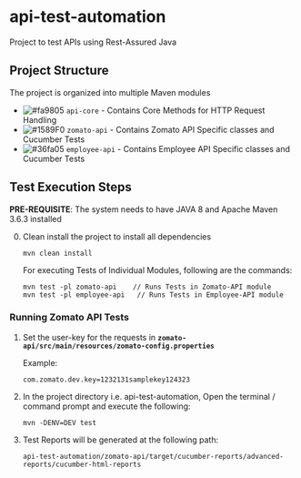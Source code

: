 # api-test-automation
Project to test APIs using Rest-Assured Java


## Project Structure

The project is organized into multiple Maven modules
* ![#fa9805](https://placehold.it/15/fa9805/000000?text=+) `api-core`
      - Contains Core Methods for HTTP Request Handling
* ![#1589F0](https://placehold.it/15/1589F0/000000?text=+) `zomato-api`
      - Contains Zomato API Specific classes and Cucumber Tests
* ![#36fa05](https://placehold.it/15/36fa05/000000?text=+) `employee-api`
      - Contains Employee API Specific classes and Cucumber Tests

## Test Execution Steps

**PRE-REQUISITE**: The system needs to have JAVA 8 and Apache Maven 3.6.3 installed

0. Clean install the project to install all dependencies
      ```
      mvn clean install
      ```
    
    For executing Tests of Individual Modules, following are the commands:
    ```
    mvn test -pl zomato-api    // Runs Tests in Zomato-API module
    mvn test -pl employee-api   // Runs Tests in Employee-API module
    ```
      
### Running Zomato API Tests      
1. Set the user-key for the requests in 
   **`zomato-api/src/main/resources/zomato-config.properties`**
   
   Example:
   ```
   com.zomato.dev.key=1232131samplekey124323
   
   ```
2. In the project directory i.e. api-test-automation, Open the terminal / command prompt and execute the following:
    ```
    mvn -DENV=DEV test
    ```

3. Test Reports will be generated at the following path:
    ```
    api-test-automation/zomato-api/target/cucumber-reports/advanced-reports/cucumber-html-reports
    ```
